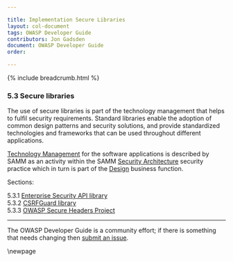 ```yaml
---

title: Implementation Secure Libraries
layout: col-document
tags: OWASP Developer Guide
contributors: Jon Gadsden
document: OWASP Developer Guide
order:

---
```


{% include breadcrumb.html %}

### 5.3 Secure libraries

The use of secure libraries is part of the technology management that helps to fulfil security requirements.
Standard libraries enable the adoption of common design patterns and security solutions,
and provide standardized technologies and frameworks that can be used throughout different applications.

[Technology Management][sammdsatm] for the software applications is described by SAMM as an activity
within the SAMM [Security Architecture][sammdsa] security practice
which in turn is part of the [Design][sammd] business function.

Sections:

5.3.1 [Enterprise Security API library](#enterprise-security-api-library)  
5.3.2 [CSRFGuard library](#csrfguard-library)  
5.3.3 [OWASP Secure Headers Project](#owasp-secure-headers-project)  

----

The OWASP Developer Guide is a community effort; if there is something that needs changing then [submit an issue][issue0703].

[issue0703]: https://github.com/OWASP/www-project-developer-guide/issues/new?labels=enhancement&template=request.md&title=Update:%2007-implementation/03-secure-libraries/00-toc
[sammd]: https://owaspsamm.org/model/design/
[sammdsa]: https://owaspsamm.org/model/design/security-architecture/
[sammdsatm]: https://owaspsamm.org/model/design/security-architecture/stream-b/

\newpage
